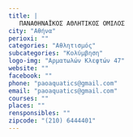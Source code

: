 ```yaml
---
title: |
   ΠΑΝΑΘΗΝΑΪΚΟΣ ΑΘΛΗΤΙΚΟΣ ΟΜΙΛΟΣ
city: "Αθήνα"
perioxi: ""
categories: "Αθλητισμός"
subcategories: "Κολύμβηση"
logo-img: "Αρματωλών Κλεφτών 47"
website: ""
facebook: ""
phone: "paoaquatics@gmail.com"
email: "paoaquatics@gmail.com"
courses: ""
places: ""
rensponsibles: ""
zipcode: "(210) 6444401"
---
```




